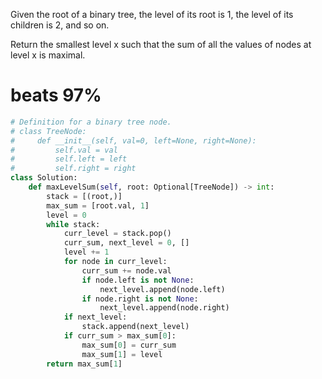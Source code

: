 Given the root of a binary tree, the level of its root is 1, the level of its children is 2, and so on.

Return the smallest level x such that the sum of all the values of nodes at level x is maximal.

# beats 97%

```Python
# Definition for a binary tree node.
# class TreeNode:
#     def __init__(self, val=0, left=None, right=None):
#         self.val = val
#         self.left = left
#         self.right = right
class Solution:
    def maxLevelSum(self, root: Optional[TreeNode]) -> int:
        stack = [(root,)]
        max_sum = [root.val, 1]
        level = 0
        while stack:
            curr_level = stack.pop()
            curr_sum, next_level = 0, []
            level += 1
            for node in curr_level:
                curr_sum += node.val
                if node.left is not None:
                    next_level.append(node.left)
                if node.right is not None:
                    next_level.append(node.right)
            if next_level:
                stack.append(next_level)
            if curr_sum > max_sum[0]:
                max_sum[0] = curr_sum
                max_sum[1] = level
        return max_sum[1]
```
